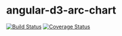 angular-d3-arc-chart
====================

[![Build Status](https://travis-ci.org/tarunc/angular-d3-arc-chart.svg)](https://travis-ci.org/tarunc/angular-d3-arc-chart)
[![Coverage Status](https://coveralls.io/repos/tarunc/angular-d3-arc-chart/badge.png)](https://coveralls.io/r/tarunc/angular-d3-arc-chart)
